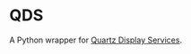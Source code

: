 # QDS

A Python wrapper for [Quartz Display Services](https://developer.apple.com/documentation/coregraphics/quartz_display_services).
